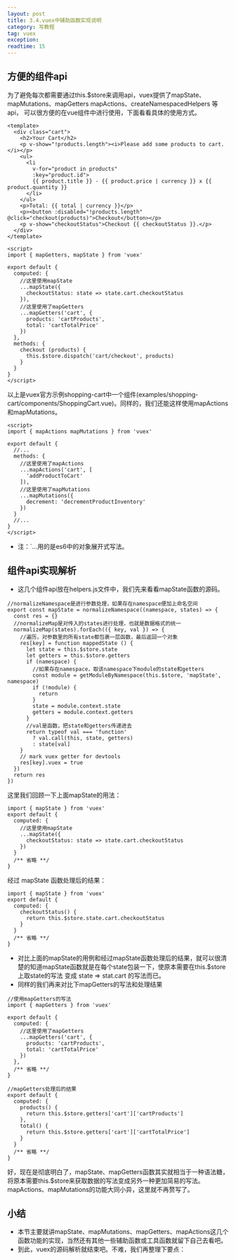 ```yaml
---
layout: post
title: 3.4.vuex中辅助函数实现说明
category: 写教程
tag: vuex
exception: 
readtime: 15
---
```


## 方便的组件api
为了避免每次都需要通过this.$store来调用api，vuex提供了mapState、mapMutations、mapGetters mapActions、createNamespacedHelpers 等api，
可以很方便的在vue组件中进行使用，下面看看具体的使用方式。
```vuejs
<template>
  <div class="cart">
    <h2>Your Cart</h2>
    <p v-show="!products.length"><i>Please add some products to cart.</i></p>
    <ul>
      <li
        v-for="product in products"
        :key="product.id">
        {{ product.title }} - {{ product.price | currency }} x {{ product.quantity }}
      </li>
    </ul>
    <p>Total: {{ total | currency }}</p>
    <p><button :disabled="!products.length" @click="checkout(products)">Checkout</button></p>
    <p v-show="checkoutStatus">Checkout {{ checkoutStatus }}.</p>
  </div>
</template>

<script>
import { mapGetters, mapState } from 'vuex'

export default {
  computed: {
    //这里使用mapState
    ...mapState({
      checkoutStatus: state => state.cart.checkoutStatus
    }),
    //这里使用了mapGetters
    ...mapGetters('cart', {
      products: 'cartProducts',
      total: 'cartTotalPrice'
    })
  },
  methods: {
    checkout (products) {
      this.$store.dispatch('cart/checkout', products)
    }
  }
}
</script>
```
以上是vuex官方示例shopping-cart中一个组件(examples/shopping-cart/components/ShoppingCart.vue)。同样的，我们还能这样使用mapActions和mapMutations。
```vuejs
<script>
import { mapActions mapMutations } from 'vuex'

export default {
  //...
  methods: {
    //这里使用了mapActions
    ...mapActions('cart', [
      'addProductToCart'
    ]),
    //这里使用了mapMutations
    ...mapMutations({
      decrement: 'decrementProductInventory'
    })
  }
  //...
}
</script>
```
* 注：`...用的是es6中的对象展开式写法。

## 组件api实现解析
* 这几个组件api放在helpers.js文件中，我们先来看看mapState函数的源码。
```vuejs
//normalizeNamespace是进行参数处理，如果存在namespace便加上命名空间
export const mapState = normalizeNamespace((namespace, states) => {
  const res = {}
  //normalizeMap是对传入的states进行处理，也就是数据格式的统一
  normalizeMap(states).forEach(({ key, val }) => {
    //遍历，对参数里的所有state都包裹一层函数，最后返回一个对象
    res[key] = function mappedState () {
      let state = this.$store.state
      let getters = this.$store.getters
      if (namespace) {
        //如果存在namespace，取该namespace下module的state和getters
        const module = getModuleByNamespace(this.$store, 'mapState', namespace)
        if (!module) {
          return
        }
        state = module.context.state
        getters = module.context.getters
      }
      //val是函数，把state和getters传递进去
      return typeof val === 'function'
        ? val.call(this, state, getters)
        : state[val]
    }
    // mark vuex getter for devtools
    res[key].vuex = true
  })
  return res
})
```
这里我们回顾一下上面mapState的用法：
```vuejs
import { mapState } from 'vuex'
export default {
  computed: {
    //这里使用mapState
    ...mapState({
      checkoutStatus: state => state.cart.checkoutStatus
    })
  }
  /** 省略 **/
}
```
经过 mapState 函数处理后的结果：
```vuejs
import { mapState } from 'vuex'
export default {
  computed: {
    checkoutStatus() {
      return this.$store.state.cart.checkoutStatus
    }
  }
  /** 省略 **/
}
```
* 对比上面的mapState的用例和经过mapState函数处理后的结果，就可以很清楚的知道mapState函数就是在每个state包装一下，使原本需要在this.$store上取state的写法
变成 state => stat.cart 的写法而已。
* 同样的我们再来对比下mapGetters的写法和处理结果
```vuejs
//使用mapGetters的写法
import { mapGetters } from 'vuex'

export default {
  computed: {
    //这里使用了mapGetters
    ...mapGetters('cart', {
      products: 'cartProducts',
      total: 'cartTotalPrice'
    })
  },
  /** 省略 **/
}
```

```vuejs
//mapGetters处理后的结果
export default {
  computed: {
    products() {
      return this.$store.getters['cart']['cartProducts']
    },
    total() {
      return this.$store.getters['cart']['cartTotalPrice']
    }
  }
  /** 省略 **/
}
```
好，现在是彻底明白了，mapState、mapGetters函数其实就相当于一种语法糖，将原本需要this.$store来获取数据的写法变成另外一种更加简易的写法。
mapActions、mapMutations的功能大同小异，这里就不再赘写了。

## 小结
* 本节主要就讲mapState、mapMutations、mapGetters、mapActions这几个函数功能的实现，当然还有其他一些辅助函数或工具函数就留下自己去看吧。
* 到此，vuex的源码解析就结束吧。不难，我们再整理下要点：

